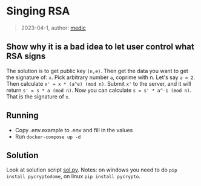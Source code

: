 # Singing RSA

> 2023-04-1, author: [medic](https://github.com/aljazmedic)

## Show why it is a bad idea to let user control what RSA signs
 The solution is to get public key `(n,e)`. Then get the data you want to get the signature of: `x`.
 Pick arbitrary number `a`, coprime with n. Let's say `a = 2`. Then calculate `x' = x * (a^e) (mod n)`.
 Submit `x'` to the server, and it will return `s' = s * a (mod n)`. Now you can calculate `s = s' * a^-1 (mod n)`.
 That is the signature of `x`.

## Running
 - Copy .env.example to .env and fill in the values
 - Run `docker-compose up -d`

## Solution
Look at solution script [sol.py](sol.py).
Notes: on windows you need to do `pip install pycryptodome`, on linux `pip install pycrypto`.